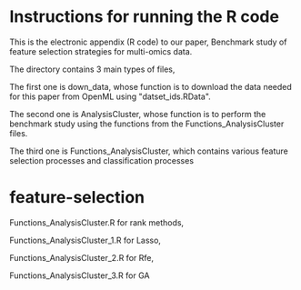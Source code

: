 # Instructions for running the R code

This is the electronic appendix (R code)
to our paper, Benchmark study of feature selection strategies for multi-omics data.


The directory contains 3 main types of files, 

The first one is down_data, whose function is to download the data needed for this paper from OpenML using "datset_ids.RData".

The second one is AnalysisCluster, whose function is to  perform the benchmark study using the functions from the
Functions_AnalysisCluster files.

The third one is Functions_AnalysisCluster, which contains various feature selection processes and classification processes

# feature-selection

Functions_AnalysisCluster.R for rank methods, 

Functions_AnalysisCluster_1.R for Lasso, 

Functions_AnalysisCluster_2.R for Rfe, 

Functions_AnalysisCluster_3.R for GA
